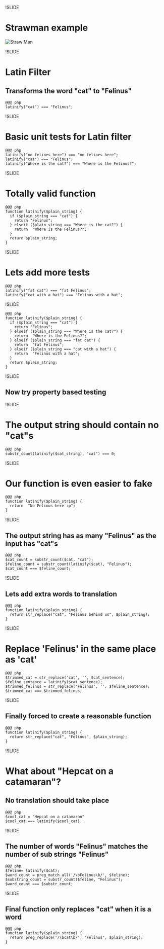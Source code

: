 !SLIDE

# Strawman example
![Straw Man](../../images/straw_man.png)

!SLIDE

# Latin Filter
## Transforms the word "cat" to "Felinus"

    @@@ php
    latinify("cat") === "Felinus";

!SLIDE

# Basic unit tests for Latin filter

    @@@ php
    latinify("no felines here") === "no felines here";
    latinify("cat") === "Felinus";
    latinify("Where is the cat?") === "Where is the Felinus?";

!SLIDE

# Totally valid function

    @@@ php
    function latinify($plain_string) {
      if ($plain_string === "cat") {
        return "Felinus";
      } elseif ($plain_string === "Where is the cat?") {
        return  "Where is the Felinus?";
      }
      return $plain_string;
    }

!SLIDE

# Lets add more tests

    @@@ php
    latinify("fat cat") === "fat Felinus";
    latinify("cat with a hat") === "Felinus with a hat";

!SLIDE

    @@@ php
    function latinify($plain_string) {
      if ($plain_string === "cat") {
        return "Felinus";
      } elseif ($plain_string === "Where is the cat?") {
        return  "Where is the Felinus?";
      } elseif ($plain_string === "fat cat") {
        return  "fat Felinus";
      } elseif ($plain_string === "cat with a hat") {
        return  "Felinus with a hat";
      }
      return $plain_string;
    }

!SLIDE

## Now try property based testing

!SLIDE

# The output string should contain no "cat"s

    @@@ php
    substr_count(latinify($cat_string), "cat") === 0;

!SLIDE

# Our function is even easier to fake

    @@@ php
    function latinify($plain_string) {
      return  "No Felinus here :p";
    }

!SLIDE

## The output string has as many "Felinus" as the input has "cat"s

    @@@ php
    $cat_count = substr_count($cat, "cat");
    $feline_count = substr_count(latinify($cat), "Felinus");
    $cat_count === $feline_count;

!SLIDE

## Lets add extra words to translation

    @@@ php
    function latinify($plain_string) {
      return str_replace("cat", "Felinus behind us", $plain_string);
    }

!SLIDE

# Replace 'Felinus' in the same place as 'cat'

    @@@ php
    $trimmed_cat = str_replace('cat', '', $cat_sentence);
    $feline_sentence = latinify($cat_sentence);
    $trimmed_felinus = str_replace('Felinus', '', $feline_sentence);
    $trimmed_cat === $trimmed_felinus;

!SLIDE

## Finally forced to create a reasonable function

    @@@ php
    function latinify($plain_string) {
      return str_replace("cat", "Felinus", $plain_string);
    }

!SLIDE

# What about "Hepcat on a catamaran"?
## No translation should take place

    @@@ php
    $cool_cat = "Hepcat on a catamaran"
    $cool_cat === latinify($cool_cat);

!SLIDE

## The number of words "Felinus" matches the number of sub strings "Felinus"

    @@@ php
    $feline= latinify($cat);
    $word_count = preg_match_all('/\bFelinus\b/', $feline);
    $substring_count = substr_count($feline, "Felinus");
    $word_count === $substr_count;

!SLIDE

## Final function only replaces "cat" when it is a word

    @@@ php
    function latinify($plain_string) {
      return preg_replace('/\bcat\b/', "Felinus", $plain_string);
    }
